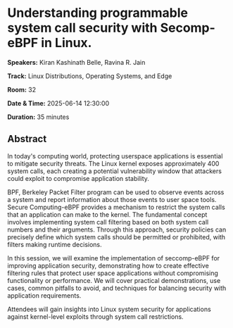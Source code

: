 # Understanding programmable system call security with Secomp-eBPF in Linux.

**Speakers:** Kiran Kashinath Belle, Ravina R. Jain
                    
**Track:** Linux Distributions, Operating Systems, and Edge
                    
**Room:** 32
                    
**Date & Time:** 2025-06-14 12:30:00
                    
**Duration:** 35 minutes
                    
## Abstract
                    
In today's computing world, protecting userspace applications is essential to mitigate security threats. The Linux kernel exposes approximately 400 system calls, each creating a potential vulnerability window that attackers could exploit to compromise application stability. 

BPF, Berkeley Packet Filter program can be used to observe events across a system and report information about those events to user space tools. Secure Computing-eBPF provides a mechanism to restrict the system calls that an application can make to the kernel. The fundamental concept involves implementing system call filtering based on both system call numbers and their arguments. Through this approach, security policies can precisely define which system calls should be permitted or prohibited, with filters making runtime decisions.

In this session, we will examine the implementation of seccomp-eBPF for improving application security, demonstrating how to create effective filtering rules that protect user space applications without compromising functionality or performance. We will cover practical demonstrations, use cases, common pitfalls to avoid, and techniques for balancing security with application requirements. 

Attendees will gain insights into Linux system security for applications against kernel-level exploits through system call restrictions.
